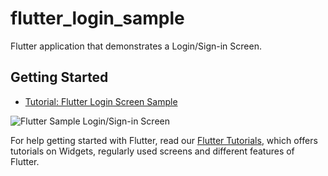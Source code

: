 # flutter_login_sample

Flutter application that demonstrates a Login/Sign-in Screen.

## Getting Started

- [Tutorial: Flutter Login Screen Sample](https://www.tutorialkart.com/flutter/flutter-login-screen/)

![Flutter Sample Login/Sign-in Screen](https://www.tutorialkart.com/wp-content/uploads/2020/01/flutter-login-screen.png)

For help getting started with Flutter, read our
[Flutter Tutorials](https://www.tutorialkart.com/flutter/), which offers tutorials on Widgets, regularly used screens and different features of Flutter.
